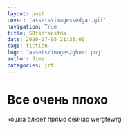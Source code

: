 ```yaml
---
layout: post
cover: 'assets\images\edgar.gif'
navigation: True
title: SDfsdfsasfda
date: 2020-07-05 21:33:00
tags: fiction
logo: 'assets/images/ghost.png'
author: Jima
categories: jrt
---
```


# Все очень плохо

кошка блюет прямо сейчас wergtewrg